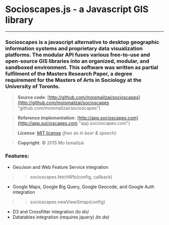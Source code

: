 # Socioscapes.js  -  a Javascript GIS library
***

### Socioscapes is a javascript alternative to desktop geographic information systems and proprietary data visualization platforms. The modular API fuses various free-to-use and open-source GIS libraries into an organized, modular, and sandboxed environment. This software was written as partial fulfilment of the Masters Research Paper, a degree requirement for the Masters of Arts in Sociology at the University of Toronto.

>**Source code**:     [http://github.com/moismailzai/socioscapes](http://github.com/moismailzai/socioscapes "github.com/moismailzai/socioscapes")

>**Reference implementation**:  [http://app.socioscapes.com](http://app.socioscapes.com "app.socioscapes.com")
  
>**License**:         [MIT license](http://opensource.org/licenses/MIT "MIT license") *(free as in beer & speech)*
   
>**Copyright**:       &copy; 2015 Mo Ismailzai

### Features:
* GeoJson and Web Feature Service integration
>> socioscapes.fetchWfs(config, callback)
* Google Maps, Google Big Query, Google Geocode, and Google Auth integration
>> socioscapes.newViewGmap(config)
* D3 and Crossfilter integration *(to do)*
* Datatables integration (requires jquery) *(to do)*



